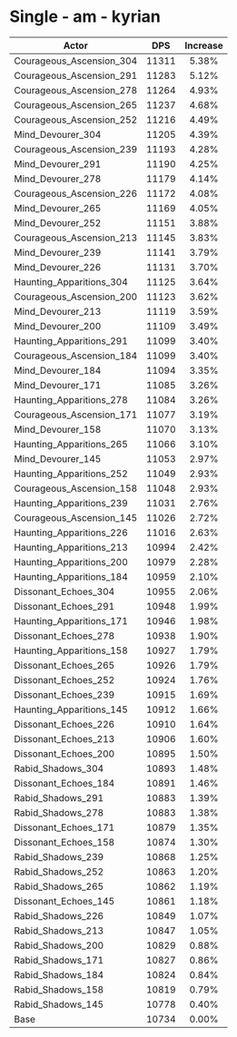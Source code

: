 # Single - am - kyrian
| Actor | DPS | Increase |
|---|:---:|:---:|
|Courageous_Ascension_304|11311|5.38%|
|Courageous_Ascension_291|11283|5.12%|
|Courageous_Ascension_278|11264|4.93%|
|Courageous_Ascension_265|11237|4.68%|
|Courageous_Ascension_252|11216|4.49%|
|Mind_Devourer_304|11205|4.39%|
|Courageous_Ascension_239|11193|4.28%|
|Mind_Devourer_291|11190|4.25%|
|Mind_Devourer_278|11179|4.14%|
|Courageous_Ascension_226|11172|4.08%|
|Mind_Devourer_265|11169|4.05%|
|Mind_Devourer_252|11151|3.88%|
|Courageous_Ascension_213|11145|3.83%|
|Mind_Devourer_239|11141|3.79%|
|Mind_Devourer_226|11131|3.70%|
|Haunting_Apparitions_304|11125|3.64%|
|Courageous_Ascension_200|11123|3.62%|
|Mind_Devourer_213|11119|3.59%|
|Mind_Devourer_200|11109|3.49%|
|Haunting_Apparitions_291|11099|3.40%|
|Courageous_Ascension_184|11099|3.40%|
|Mind_Devourer_184|11094|3.35%|
|Mind_Devourer_171|11085|3.26%|
|Haunting_Apparitions_278|11084|3.26%|
|Courageous_Ascension_171|11077|3.19%|
|Mind_Devourer_158|11070|3.13%|
|Haunting_Apparitions_265|11066|3.10%|
|Mind_Devourer_145|11053|2.97%|
|Haunting_Apparitions_252|11049|2.93%|
|Courageous_Ascension_158|11048|2.93%|
|Haunting_Apparitions_239|11031|2.76%|
|Courageous_Ascension_145|11026|2.72%|
|Haunting_Apparitions_226|11016|2.63%|
|Haunting_Apparitions_213|10994|2.42%|
|Haunting_Apparitions_200|10979|2.28%|
|Haunting_Apparitions_184|10959|2.10%|
|Dissonant_Echoes_304|10955|2.06%|
|Dissonant_Echoes_291|10948|1.99%|
|Haunting_Apparitions_171|10946|1.98%|
|Dissonant_Echoes_278|10938|1.90%|
|Haunting_Apparitions_158|10927|1.79%|
|Dissonant_Echoes_265|10926|1.79%|
|Dissonant_Echoes_252|10924|1.76%|
|Dissonant_Echoes_239|10915|1.69%|
|Haunting_Apparitions_145|10912|1.66%|
|Dissonant_Echoes_226|10910|1.64%|
|Dissonant_Echoes_213|10906|1.60%|
|Dissonant_Echoes_200|10895|1.50%|
|Rabid_Shadows_304|10893|1.48%|
|Dissonant_Echoes_184|10891|1.46%|
|Rabid_Shadows_291|10883|1.39%|
|Rabid_Shadows_278|10883|1.38%|
|Dissonant_Echoes_171|10879|1.35%|
|Dissonant_Echoes_158|10874|1.30%|
|Rabid_Shadows_239|10868|1.25%|
|Rabid_Shadows_252|10863|1.20%|
|Rabid_Shadows_265|10862|1.19%|
|Dissonant_Echoes_145|10861|1.18%|
|Rabid_Shadows_226|10849|1.07%|
|Rabid_Shadows_213|10847|1.05%|
|Rabid_Shadows_200|10829|0.88%|
|Rabid_Shadows_171|10827|0.86%|
|Rabid_Shadows_184|10824|0.84%|
|Rabid_Shadows_158|10819|0.79%|
|Rabid_Shadows_145|10778|0.40%|
|Base|10734|0.00%|
